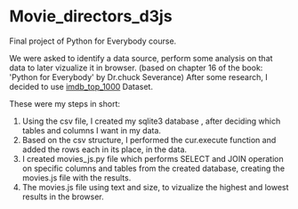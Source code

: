 # Movie_directors_d3js
Final project of Python for Everybody course.

We were asked to identify a data source, perform some analysis on that data to later vizualize it in browser. (based on chapter 16 of the book: 'Python for Everybody' by Dr.chuck Severance)
After some research, I decided to use <a href='https://www.kaggle.com/harshitshankhdhar/imdb-dataset-of-top-1000-movies-and-tv-shows?select=imdb_top_1000.csv'>imdb_top_1000</a> Dataset.

These were my steps in short:
1. Using the csv file, I created my sqlite3 database , after deciding which tables and columns I want in my data.
2. Based on the csv structure, I performed the cur.execute function and added the rows each in its place, in the data.
3. I created movies_js.py file which performs SELECT and JOIN operation on specific columns and tables from the created database, creating the movies.js file with the results.
4. The movies.js file using text and size, to vizualize the highest and lowest results in the browser.

